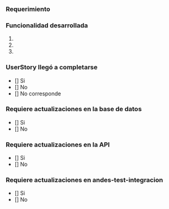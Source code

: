<!--

PASOS PARA REGISTRAR UN PULL REQUEST
_____________________________________________

1) Escribir el nombre siguiendo estas reglas:
   - Indicar como prefijo el nombre del módulo
   - Si la funcionalidad corresponde a una User Story, el nombre debe coincidir son su título
   - No utilizar la palabra fix ni sus derivados

   Ejemplo: CITAS - Reglas de referencia y contrarreferencia para la carga de solicitudes

2) Seleccionar el proyecto al que pertenece (CITAS, RUP, MPI, ...)
3) Asignar revisores que sean miembros del equipo responsable de revisar el pull request
4) Completar las siguientes secciones:

-->
### Requerimiento
 <!-- URL de la User Story, referencia al issue (#1111) o breve descripción del requerimiento -->

### Funcionalidad desarrollada 
<!-- Describir lo desarrollado, nos sirve para ponerlo después en los cambios de cada versión -->
1. 
2. 
3. 


### UserStory llegó a completarse
<!-- Marca con una X la casilla correcta-->
- [] Si
- [] No
- [] No corresponde

### Requiere actualizaciones en la base de datos
<!-- Marca con una X la casilla correcta-->
- [] Si
- [] No

### Requiere actualizaciones en la API
<!-- Marca con una X la casilla correcta y agregar link a PR-->
- [] Si
- [] No

### Requiere actualizaciones en andes-test-integracion
<!-- Marca con una X la casilla correcta y agregar link a PR-->
- [] Si
- [] No


<!-- Agregar captura de pantalla, si fuera relevante  -->


<!-- Código relevante 
  ```
  (pegar código aquí)  
  ``` 
-->
